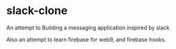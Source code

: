 # slack-clone

An attempt to Building a messaging application inspired by slack

Also an attempt to learn firebase for web9, and firebase hooks.
